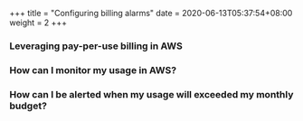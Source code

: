 +++
title = "Configuring billing alarms"
date =  2020-06-13T05:37:54+08:00
weight = 2
+++


### Leveraging pay-per-use billing in AWS 

### How can I monitor my usage in AWS?

### How can I be alerted when my usage will exceeded my monthly budget?


